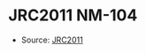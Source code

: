<a name="material" />

# JRC2011 NM-104
<script type="application/ld+json">
  {
    "@context": "https://schema.org/",
    "@type": "ChemicalSubstance",
    "http://purl.org/dc/terms/conformsTo":
      {
        "@type": "CreativeWork",
        "@id": "https://bioschemas.org/profiles/ChemicalSubstance/0.4-RELEASE/"
      },
    "@id": "https://egonw.github.io/nanowiki/nanowiki344.html#material",
    "name": "JRC2011 NM-104",
    "sameAs": "http://127.0.0.1/mediawiki/index.php/Special:URIResolver/JRC2011_NM-2D104"
  }
</script>


* Source: [JRC2011](http://127.0.0.1/mediawiki/index.php/Special:URIResolver/JRC2011)
